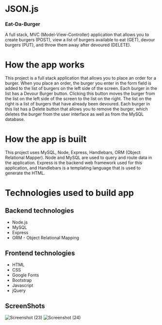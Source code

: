 # JSON.js
### Eat-Da-Burger

A full stack, MVC (Model-View-Controller) application that allows you to create burgers (POST), view a list of burgers available to eat (GET), devour burgers (PUT), and throw them away after devoured (DELETE).

# How the app works
This project is a full stack application that allows you to place an order for a burger. When you place an order, the burger you enter in the form field is added to the list of burgers on the left side of the screen. Each burger in the list has a Devour Burger button. Clicking this button moves the burger from the list on the left side of the screen to the list on the right. The list on the right is a list of burgers that have already been devoured. Each burger in this list has a Delete button that allows you to remove the burger, which deletes the burger from the user interface as well as from the MySQL database.

# How the app is built
This project uses MySQL, Node, Express, Handlebars, ORM (Object Relational Mapper). Node and MySQL are used to query and route data in the application. Express is the backend web framework used for this application, and Handlebars is a templating language that is used to generate the HTML.

# Technologies used to build app

## Backend technologies
* Node.js 
* MySQL 
* Express 
* ORM - Object Relational Mapping 
## Frontend technologies
* HTML
* CSS
* Google Fonts
* Bootstrap 
* Javascript
* jQuery
## ScreenShots

![Screenshot (23)](https://user-images.githubusercontent.com/54869284/70853783-de278300-1e80-11ea-9468-a5e561aa6fcb.png)
![Screenshot (24)](https://user-images.githubusercontent.com/54869284/70853852-a10fc080-1e81-11ea-90de-5e9687cb9e23.png)

